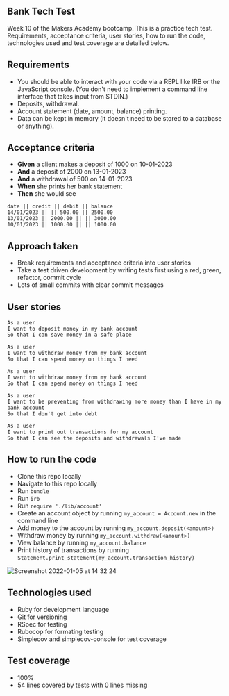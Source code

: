 Bank Tech Test
-----------------
Week 10 of the Makers Academy bootcamp. This is a practice tech test. Requirements, acceptance criteria, user stories, how to run the code, technologies used and test coverage are detailed below.

## Requirements

- You should be able to interact with your code via a REPL like IRB or the JavaScript console. (You don't need to implement a command line interface that takes input from STDIN.)
- Deposits, withdrawal.
- Account statement (date, amount, balance) printing.
- Data can be kept in memory (it doesn't need to be stored to a database or anything).

## Acceptance criteria

- **Given** a client makes a deposit of 1000 on 10-01-2023
- **And** a deposit of 2000 on 13-01-2023
- **And** a withdrawal of 500 on 14-01-2023
- **When** she prints her bank statement
- **Then** she would see

```
date || credit || debit || balance
14/01/2023 || || 500.00 || 2500.00
13/01/2023 || 2000.00 || || 3000.00
10/01/2023 || 1000.00 || || 1000.00
```

## Approach taken

- Break requirements and acceptance criteria into user stories
- Take a test driven development by writing tests first using a red, green, refactor, commit cycle
- Lots of small commits with clear commit messages

## User stories

```
As a user
I want to deposit money in my bank account
So that I can save money in a safe place
```

```
As a user
I want to withdraw money from my bank account
So that I can spend money on things I need
```

```
As a user
I want to withdraw money from my bank account
So that I can spend money on things I need
```

```
As a user
I want to be preventing from withdrawing more money than I have in my bank account
So that I don't get into debt
```

```
As a user
I want to print out transactions for my account
So that I can see the deposits and withdrawals I've made
```

## How to run the code

- Clone this repo locally
- Navigate to this repo locally
- Run `bundle`
- Run `irb`
- Run `require './lib/account'`
- Create an account object by running `my_account = Account.new` in the command line
- Add money to the account by running `my_account.deposit(<amount>)`
- Withdraw money by running `my_account.withdraw(<amount>)`
- View balance by running `my_account.balance`
- Print history of transactions by running `Statement.print_statement(my_account.transaction_history)`

![Screenshot 2022-01-05 at 14 32 24](https://user-images.githubusercontent.com/87817889/148234959-94fd5144-dbc0-4458-b3bc-206d6c2a4e99.png)

## Technologies used

- Ruby for development language
- Git for versioning
- RSpec for testing
- Rubocop for formating testing
- Simplecov and simplecov-console for test coverage

## Test coverage

- 100%
- 54 lines covered by tests with 0 lines missing

